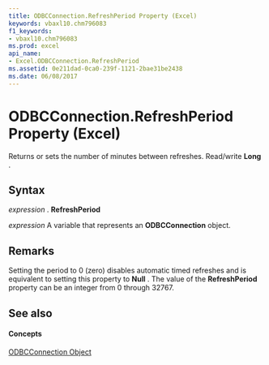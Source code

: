 ```yaml
---
title: ODBCConnection.RefreshPeriod Property (Excel)
keywords: vbaxl10.chm796083
f1_keywords:
- vbaxl10.chm796083
ms.prod: excel
api_name:
- Excel.ODBCConnection.RefreshPeriod
ms.assetid: 0e211dad-0ca0-239f-1121-2bae31be2438
ms.date: 06/08/2017
---
```



# ODBCConnection.RefreshPeriod Property (Excel)

Returns or sets the number of minutes between refreshes. Read/write **Long** .


## Syntax

 _expression_ . **RefreshPeriod**

 _expression_ A variable that represents an **ODBCConnection** object.


## Remarks

Setting the period to 0 (zero) disables automatic timed refreshes and is equivalent to setting this property to **Null** . The value of the **RefreshPeriod** property can be an integer from 0 through 32767.


## See also


#### Concepts


[ODBCConnection Object](odbcconnection-object-excel.md)

